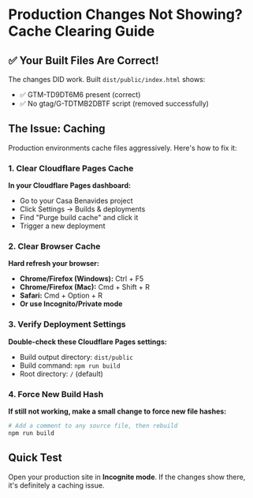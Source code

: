 # Production Changes Not Showing? Cache Clearing Guide

## ✅ Your Built Files Are Correct!

The changes DID work. Built `dist/public/index.html` shows:
- ✅ GTM-TD9DT6M6 present (correct)  
- ✅ No gtag/G-TDTMB2DBTF script (removed successfully)

## The Issue: Caching

Production environments cache files aggressively. Here's how to fix it:

### 1. Clear Cloudflare Pages Cache
**In your Cloudflare Pages dashboard:**
- Go to your Casa Benavides project
- Click Settings → Builds & deployments
- Find "Purge build cache" and click it
- Trigger a new deployment

### 2. Clear Browser Cache  
**Hard refresh your browser:**
- **Chrome/Firefox (Windows):** Ctrl + F5
- **Chrome/Firefox (Mac):** Cmd + Shift + R
- **Safari:** Cmd + Option + R
- **Or use Incognito/Private mode**

### 3. Verify Deployment Settings
**Double-check these Cloudflare Pages settings:**
- Build output directory: `dist/public`
- Build command: `npm run build`
- Root directory: `/` (default)

### 4. Force New Build Hash
**If still not working, make a small change to force new file hashes:**
```bash
# Add a comment to any source file, then rebuild
npm run build
```

## Quick Test
Open your production site in **Incognite mode**. If the changes show there, it's definitely a caching issue.